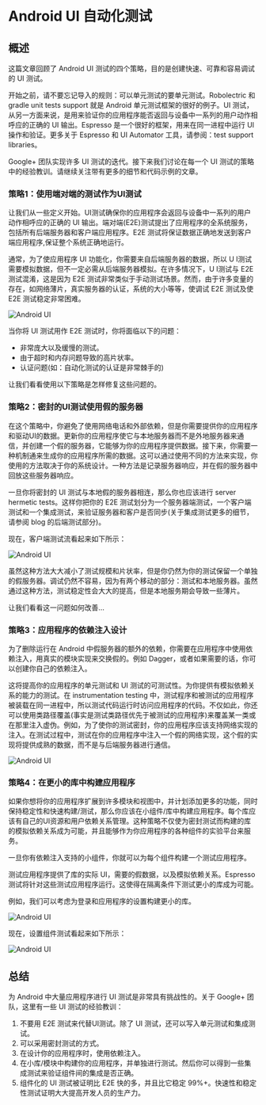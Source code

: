 # Android UI 自动化测试
## 概述
这篇文章回顾了 Android UI 测试的四个策略，目的是创建快速、可靠和容易调试的 UI 测试。 

开始之前，请不要忘记导入的规则：可以单元测试的要单元测试。Robolectric 和 gradle unit tests support 就是 Android 单元测试框架的很好的例子。UI 测试，从另一方面来说，是用来验证你的应用程序能否返回与设备中一系列的用户动作相呼应的正确的 UI 输出。Espresso 是一个很好的框架，用来在同一进程中运行 UI 操作和验证。更多关于 Espresso 和 UI Automator 工具，请参阅：test support libraries。 

Google+ 团队实现许多 UI 测试的迭代。接下来我们讨论在每一个 UI 测试的策略中的经验教训。请继续关注带有更多的细节和代码示例的文章。 

### 策略1：使用端对端的测试作为UI测试 

让我们从一些定义开始。UI测试确保你的应用程序会返回与设备中一系列的用户动作相呼应的正确的 UI 输出。端对端(E2E)测试提出了应用程序的全系统服务，包括所有后端服务器和客户端应用程序。E2E 测试将保证数据正确地发送到客户端应用程序,保证整个系统正确地运行。 

通常，为了使应用程序 UI 功能化，你需要来自后端服务器的数据，所以 U I测试需要模拟数据，但不一定必需从后端服务器模拟。在许多情况下，U I测试与 E2E 测试混淆，这是因为 E2E 测试非常类似于手动测试场景。然而，由于许多变量的存在，如网络薄片，真实服务器的认证，系统的大小等等，使调试 E2E 测试及使 E2E 测试稳定非常困难。 

![Android UI](../images/issue-145/image04.png) 

当你将 UI 测试用作 E2E 测试时，你将面临以下的问题： 

- 非常庞大以及缓慢的测试。
- 由于超时和内存问题导致的高片状率。
- 认证问题(如：自动化测试的认证是非常棘手的) 

让我们看看使用以下策略是怎样修复这些问题的。 

### 策略2：密封的UI测试使用假的服务器 

在这个策略中，你避免了使用网络电话和外部依赖，但是你需要提供你的应用程序和驱动UI的数据。更新你的应用程序使它与本地服务器而不是外地服务器来通信，并创建一个假的服务器，它能够为你的应用程序提供数据。接下来，你需要一种机制通来生成你的应用程序所需的数据。这可以通过使用不同的方法来实现，你使用的方法取决于你的系统设计。一种方法是记录服务器响应，并在假的服务器中回放这些服务器响应。 

一旦你将密封的 UI 测试与本地假的服务器相连，那么你也应该进行 server hermetic tests。这样你把你的 E2E 测试划分为一个服务器端测试，一个客户端测试和一个集成测试，来验证服务器和客户是否同步(关于集成测试更多的细节，请参阅 blog 的后端测试部分)。 

现在，客户端测试流看起来如下所示： 

![Android UI](../images/issue-145/image02.png) 

虽然这种方法大大减小了测试规模和片状率，但是你仍然为你的测试保留一个单独的假服务器。调试仍然不容易，因为有两个移动的部分：测试和本地服务器。虽然通过这种方法，测试稳定性会大大的提高，但是本地服务期会导致一些薄片。 

让我们看看这一问题如何改善… 

### 策略3：应用程序的依赖注入设计 

为了删除运行在 Android 中假服务器的额外的依赖，你需要在应用程序中使用依赖注入，用真实的模块实现来交换假的。例如 Dagger，或者如果需要的话，你可以创建你自己的依赖注入。 

这将提高你的应用程序的单元测试和 UI 测试的可测试性。为你提供有模拟依赖关系的能力的测试。在 instrumentation testing 中，测试程序和被测试的应用程序被装载在同一进程中，所以测试代码运行时访问应用程序的代码。不仅如此，你还可以使用类路径覆盖(事实是测试类路径优先于被测试的应用程序)来覆盖某一类或在那里注入虚伪。例如，为了使你的测试密封，你的应用程序应该支持网络实现的注入。在测试过程中，测试在你的应用程序中注入一个假的网络实现，这个假的实现将提供成熟的数据，而不是与后端服务器进行通信。 

![Android UI](../images/issue-145/image03.png) 

### 策略4：在更小的库中构建应用程序 

如果你想将你的应用程序扩展到许多模块和视图中，并计划添加更多的功能，同时保持稳定性和快速构建/测试，那么你应该在小组件/库中构建应用程序。每个库应该有自己的UI资源和用户依赖关系管理。这种策略不仅使为密封测试而构建的库的模拟依赖关系成为可能，并且能够作为你应用程序的各种组件的实验平台来服务。 

一旦你有依赖注入支持的小组件，你就可以为每个组件构建一个测试应用程序。 

测试应用程序提供了库的实际 UI，需要的假数据，以及模拟依赖关系。Espresso 测试将针对这些测试应用程序运行。这使得在隔离条件下测试更小的库成为可能。 

例如，我们可以考虑为登录和应用程序的设置构建更小的库。 

![Android UI](../images/issue-145/image00.png) 

现在，设置组件测试看起来如下所示： 

![Android UI](../images/issue-145/image01.png)  

## 总结 

为 Android 中大量应用程序进行 UI 测试是非常具有挑战性的。关于 Google+ 团队，这里有一些 UI 测试的经验教训： 

1. 不要用 E2E 测试来代替UI测试。除了 UI 测试，还可以写入单元测试和集成测试。
2. 可以采用密封测试的方式。
3. 在设计你的应用程序时，使用依赖注入。
4. 在小库/模块中构建你的应用程序，并单独进行测试。然后你可以得到一些集成测试来验证组件间的集成是否正确。
5. 组件化的 UI 测试被证明比 E2E 快的多，并且比它稳定 99%+。快速性和稳定性测试证明大大提高开发人员的生产力。
